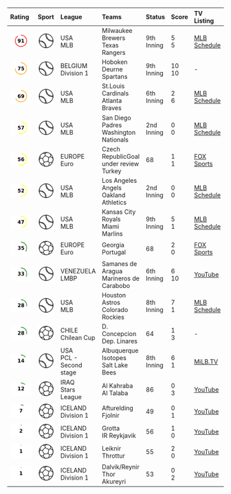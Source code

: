 | Rating                                                                                                                                 | Sport                                                                                                            | League                    | Teams                                      | Status     | Score    | TV Listing                                                           |
|:---------------------------------------------------------------------------------------------------------------------------------------|:-----------------------------------------------------------------------------------------------------------------|:--------------------------|:-------------------------------------------|:-----------|:---------|:---------------------------------------------------------------------|
| <img src="https://raw.githubusercontent.com/BlakeDuncan25/Donut-SVG-Ratings/bac4e4a278175106499642192132b1786a9aec38/91.svg" alt="91"> | <img src="https://raw.githubusercontent.com/BlakeDuncan25/Donut-SVG-Ratings/master/baseball.png" alt="Baseball"> | USA<br>MLB                | Milwaukee Brewers<br>Texas Rangers         | 9th Inning | 5<br>5   | <a href="https://www.mlb.com/schedule">MLB Schedule</a>              |
| <img src="https://raw.githubusercontent.com/BlakeDuncan25/Donut-SVG-Ratings/bac4e4a278175106499642192132b1786a9aec38/75.svg" alt="75"> | <img src="https://raw.githubusercontent.com/BlakeDuncan25/Donut-SVG-Ratings/master/baseball.png" alt="Baseball"> | BELGIUM<br>Division 1     | Hoboken<br>Deurne Spartans                 | 9th Inning | 10<br>10 | -                                                                    |
| <img src="https://raw.githubusercontent.com/BlakeDuncan25/Donut-SVG-Ratings/bac4e4a278175106499642192132b1786a9aec38/69.svg" alt="69"> | <img src="https://raw.githubusercontent.com/BlakeDuncan25/Donut-SVG-Ratings/master/baseball.png" alt="Baseball"> | USA<br>MLB                | St.Louis Cardinals<br>Atlanta Braves       | 6th Inning | 2<br>6   | <a href="https://www.mlb.com/schedule">MLB Schedule</a>              |
| <img src="https://raw.githubusercontent.com/BlakeDuncan25/Donut-SVG-Ratings/bac4e4a278175106499642192132b1786a9aec38/57.svg" alt="57"> | <img src="https://raw.githubusercontent.com/BlakeDuncan25/Donut-SVG-Ratings/master/baseball.png" alt="Baseball"> | USA<br>MLB                | San Diego Padres<br>Washington Nationals   | 2nd Inning | 0<br>0   | <a href="https://www.mlb.com/schedule">MLB Schedule</a>              |
| <img src="https://raw.githubusercontent.com/BlakeDuncan25/Donut-SVG-Ratings/bac4e4a278175106499642192132b1786a9aec38/56.svg" alt="56"> | <img src="https://raw.githubusercontent.com/BlakeDuncan25/Donut-SVG-Ratings/master/soccer.png" alt="Soccer">     | EUROPE<br>Euro            | Czech RepublicGoal under review<br>Turkey  | 68         | 1<br>1   | <a href="https://www.foxsports.com/live">FOX Sports</a>              |
| <img src="https://raw.githubusercontent.com/BlakeDuncan25/Donut-SVG-Ratings/bac4e4a278175106499642192132b1786a9aec38/52.svg" alt="52"> | <img src="https://raw.githubusercontent.com/BlakeDuncan25/Donut-SVG-Ratings/master/baseball.png" alt="Baseball"> | USA<br>MLB                | Los Angeles Angels<br>Oakland Athletics    | 2nd Inning | 0<br>0   | <a href="https://www.mlb.com/schedule">MLB Schedule</a>              |
| <img src="https://raw.githubusercontent.com/BlakeDuncan25/Donut-SVG-Ratings/bac4e4a278175106499642192132b1786a9aec38/47.svg" alt="47"> | <img src="https://raw.githubusercontent.com/BlakeDuncan25/Donut-SVG-Ratings/master/baseball.png" alt="Baseball"> | USA<br>MLB                | Kansas City Royals<br>Miami Marlins        | 9th Inning | 5<br>1   | <a href="https://www.mlb.com/schedule">MLB Schedule</a>              |
| <img src="https://raw.githubusercontent.com/BlakeDuncan25/Donut-SVG-Ratings/bac4e4a278175106499642192132b1786a9aec38/35.svg" alt="35"> | <img src="https://raw.githubusercontent.com/BlakeDuncan25/Donut-SVG-Ratings/master/soccer.png" alt="Soccer">     | EUROPE<br>Euro            | Georgia<br>Portugal                        | 68         | 2<br>0   | <a href="https://www.foxsports.com/live">FOX Sports</a>              |
| <img src="https://raw.githubusercontent.com/BlakeDuncan25/Donut-SVG-Ratings/bac4e4a278175106499642192132b1786a9aec38/33.svg" alt="33"> | <img src="https://raw.githubusercontent.com/BlakeDuncan25/Donut-SVG-Ratings/master/baseball.png" alt="Baseball"> | VENEZUELA<br>LMBP         | Samanes de Aragua<br>Marineros de Carabobo | 6th Inning | 6<br>10  | <a href="https://www.youtube.com/@LMBPVE/streams">YouTube</a>        |
| <img src="https://raw.githubusercontent.com/BlakeDuncan25/Donut-SVG-Ratings/bac4e4a278175106499642192132b1786a9aec38/28.svg" alt="28"> | <img src="https://raw.githubusercontent.com/BlakeDuncan25/Donut-SVG-Ratings/master/baseball.png" alt="Baseball"> | USA<br>MLB                | Houston Astros<br>Colorado Rockies         | 8th Inning | 7<br>1   | <a href="https://www.mlb.com/schedule">MLB Schedule</a>              |
| <img src="https://raw.githubusercontent.com/BlakeDuncan25/Donut-SVG-Ratings/bac4e4a278175106499642192132b1786a9aec38/28.svg" alt="28"> | <img src="https://raw.githubusercontent.com/BlakeDuncan25/Donut-SVG-Ratings/master/soccer.png" alt="Soccer">     | CHILE<br>Chilean Cup      | D. Concepcion<br>Dep. Linares              | 64         | 1<br>3   | -                                                                    |
| <img src="https://raw.githubusercontent.com/BlakeDuncan25/Donut-SVG-Ratings/bac4e4a278175106499642192132b1786a9aec38/14.svg" alt="14"> | <img src="https://raw.githubusercontent.com/BlakeDuncan25/Donut-SVG-Ratings/master/baseball.png" alt="Baseball"> | USA<br>PCL - Second stage | Albuquerque Isotopes<br>Salt Lake Bees     | 8th Inning | 6<br>1   | <a href="http://milb.tv/">MiLB.TV</a>                                |
| <img src="https://raw.githubusercontent.com/BlakeDuncan25/Donut-SVG-Ratings/bac4e4a278175106499642192132b1786a9aec38/12.svg" alt="12"> | <img src="https://raw.githubusercontent.com/BlakeDuncan25/Donut-SVG-Ratings/master/soccer.png" alt="Soccer">     | IRAQ<br>Stars League      | Al Kahraba<br>Al Talaba                    | 86         | 0<br>3   | <a href="https://www.youtube.com/@imnsport/streams">YouTube</a>      |
| <img src="https://raw.githubusercontent.com/BlakeDuncan25/Donut-SVG-Ratings/bac4e4a278175106499642192132b1786a9aec38/7.svg" alt="7">   | <img src="https://raw.githubusercontent.com/BlakeDuncan25/Donut-SVG-Ratings/master/soccer.png" alt="Soccer">     | ICELAND<br>Division 1     | Afturelding<br>Fjolnir                     | 49         | 0<br>1   | <a href="https://www.youtube.com/@Lengjudeildin/streams">YouTube</a> |
| <img src="https://raw.githubusercontent.com/BlakeDuncan25/Donut-SVG-Ratings/bac4e4a278175106499642192132b1786a9aec38/2.svg" alt="2">   | <img src="https://raw.githubusercontent.com/BlakeDuncan25/Donut-SVG-Ratings/master/soccer.png" alt="Soccer">     | ICELAND<br>Division 1     | Grotta<br>IR Reykjavik                     | 56         | 1<br>0   | <a href="https://www.youtube.com/@Lengjudeildin/streams">YouTube</a> |
| <img src="https://raw.githubusercontent.com/BlakeDuncan25/Donut-SVG-Ratings/bac4e4a278175106499642192132b1786a9aec38/1.svg" alt="1">   | <img src="https://raw.githubusercontent.com/BlakeDuncan25/Donut-SVG-Ratings/master/soccer.png" alt="Soccer">     | ICELAND<br>Division 1     | Leiknir<br>Throttur                        | 55         | 2<br>0   | <a href="https://www.youtube.com/@Lengjudeildin/streams">YouTube</a> |
| <img src="https://raw.githubusercontent.com/BlakeDuncan25/Donut-SVG-Ratings/bac4e4a278175106499642192132b1786a9aec38/1.svg" alt="1">   | <img src="https://raw.githubusercontent.com/BlakeDuncan25/Donut-SVG-Ratings/master/soccer.png" alt="Soccer">     | ICELAND<br>Division 1     | Dalvik/Reynir<br>Thor Akureyri             | 53         | 0<br>2   | <a href="https://www.youtube.com/@Lengjudeildin/streams">YouTube</a> |
